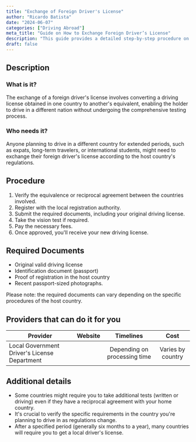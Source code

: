 ```yaml
---
title: "Exchange of Foreign Driver's License"
author: "Ricardo Batista"
date: "2024-06-07"
categories: ["Driving Abroad"]
meta_title: "Guide on How to Exchange Foreign Driver’s License"
description: "This guide provides a detailed step-by-step procedure on how to exchange a foreign driver's license."
draft: false
---
```


## Description
### What is it?
The exchange of a foreign driver's license involves converting a driving license obtained in one country to another's equivalent, enabling the holder to drive in a different nation without undergoing the comprehensive testing process.
### Who needs it?
Anyone planning to drive in a different country for extended periods, such as expats, long-term travelers, or international students, might need to exchange their foreign driver's license according to the host country's regulations.

## Procedure
1. Verify the equivalence or reciprocal agreement between the countries involved.
2. Register with the local registration authority.
3. Submit the required documents, including your original driving license.
4. Take the vision test if required.
5. Pay the necessary fees.
6. Once approved, you'll receive your new driving license.

## Required Documents
- Original valid driving license
- Identification document (passport)
- Proof of registration in the host country
- Recent passport-sized photographs.

Please note: the required documents can vary depending on the specific procedures of the host country.

## Providers that can do it for you

| Provider        |     Website     |     Timelines    |       Cost      |
| --------------- | --------------- |  :-------------: | :-------------: |
| Local Government Driver's License Department      |              | Depending on processing time | Varies by country |

## Additional details
- Some countries might require you to take additional tests (written or driving) even if they have a reciprocal agreement with your home country.
- It's crucial to verify the specific requirements in the country you're planning to drive in as regulations change.
- After a specified period (generally six months to a year), many countries will require you to get a local driver's license.
